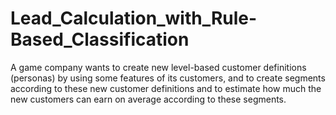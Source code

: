 # Lead_Calculation_with_Rule-Based_Classification
A game company wants to create new level-based customer definitions (personas) by using some features of its customers, and to create segments according to these new customer definitions and to estimate how much the new customers can earn on average according to these segments.
